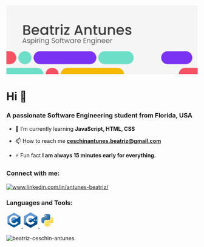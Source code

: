 <img src="https://github.com/Beatriz-Ceschin-Antunes/beatriz-ceschin-antunes/blob/main/GitHub%20header.png" alt="banner that says Beatriz Antunes - aspiring software engineer">


<h1 align="left">Hi 👋</h1>
<h3 align="left">A passionate Software Engineering student from Florida, USA</h3>

- 🌱 I’m currently learning **JavaScript, HTML, CSS**

- 📫 How to reach me **ceschinantunes.beatriz@gmail.com**

- ⚡ Fun fact **I am always 15 minutes early for everything.**

<h3 align="left">Connect with me:</h3>
<p align="left">
<a href="https://linkedin.com/in/www.linkedin.com/in/antunes-beatriz/" target="blank"><img align="center" src="https://raw.githubusercontent.com/rahuldkjain/github-profile-readme-generator/master/src/images/icons/Social/linked-in-alt.svg" alt="www.linkedin.com/in/antunes-beatriz/" height="30" width="40" /></a>
</p>

<h3 align="left">Languages and Tools:</h3>
<p align="left"> <a href="https://www.cprogramming.com/" target="_blank" rel="noreferrer"> <img src="https://raw.githubusercontent.com/devicons/devicon/master/icons/c/c-original.svg" alt="c" width="40" height="40"/> </a> <a href="https://www.w3schools.com/cpp/" target="_blank" rel="noreferrer"> <img src="https://raw.githubusercontent.com/devicons/devicon/master/icons/cplusplus/cplusplus-original.svg" alt="cplusplus" width="40" height="40"/> </a> <a href="https://www.python.org" target="_blank" rel="noreferrer"> <img src="https://raw.githubusercontent.com/devicons/devicon/master/icons/python/python-original.svg" alt="python" width="40" height="40"/> </a> </p>

<p><img align="center" src="https://github-readme-stats.vercel.app/api/top-langs?username=beatriz-ceschin-antunes&show_icons=true&locale=en&layout=compact" alt="beatriz-ceschin-antunes" /></p>
